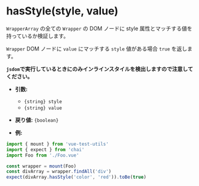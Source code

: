# hasStyle(style, value)

`WrapperArray` の全ての `Wrapper` の DOM ノードに style 属性とマッチする値を持っているか検証します。

`Wrapper` DOM ノードに `value` にマッチする `style` 値がある場合 `true` を返します。 

**`jsdom`で実行しているときにのみインラインスタイルを検出しますので注意してください。**
- **引数:**
  - `{string} style`
  - `{string} value`

- **戻り値:** `{boolean}`

- **例:**

```js
import { mount } from 'vue-test-utils'
import { expect } from 'chai'
import Foo from './Foo.vue'

const wrapper = mount(Foo)
const divArray = wrapper.findAll('div')
expect(divArray.hasStyle('color', 'red')).toBe(true)
```
